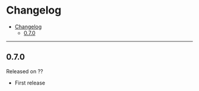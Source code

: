 # Changelog

- [Changelog](#changelog)
  - [0.7.0](#070)

---

## 0.7.0

Released on ??

- First release
